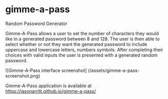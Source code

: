 # gimme-a-pass
Random Password Generator

Gimme-A-Pass allows a user to set the number of characters they would like in a generated password between 8 and 128. The user is then able to select whether or not they want the generated password to include uppercase and lowercase letters, numbers symbols. After completing their choices with valid inputs the user is presented with a generated random password.

![Gimme-A-Pass interface screenshot] (/assets/gimme-a-pass-screenshot.png)

Gimme-A-Pass application is available at <https://jasonarritt.github.io/gimme-a-pass/>
